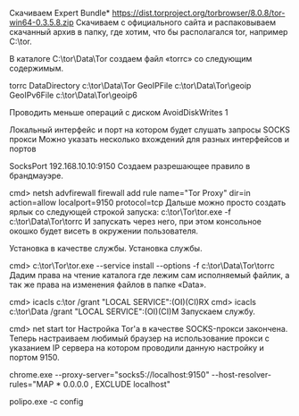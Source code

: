 Скачиваем Expert Bundle* 
https://dist.torproject.org/torbrowser/8.0.8/tor-win64-0.3.5.8.zip
Скачиваем с официального сайта и распаковываем скачанный архив в папку, где хотим, что бы располагался tor, например C:\tor.

В каталоге C:\tor\Data\Tor создаем файл «torrc» со следующим содержимым.

torrc
DataDirectory c:\tor\Data\Tor
GeoIPFile c:\tor\Data\Tor\geoip
GeoIPv6File c:\tor\Data\Tor\geoip6

Проводить меньше операций с диском
AvoidDiskWrites 1

Локальный интерфейс и порт на котором будет слушать запросы SOCKS прокси
Можно указать несколько вхождений для разных интерфейсов и портов

SocksPort 192.168.10.10:9150
Создаем разрешающее правило в брандмауэре.

cmd> netsh advfirewall firewall add rule name="Tor Proxy" dir=in action=allow localport=9150 protocol=tcp
Дальше можно просто создать ярлык со следующей строкой запуска:
c:\tor\Tor\tor.exe -f c:\tor\Data\Tor\torrc
И запускать через него, при этом консольное окошко будет висеть в окружении пользователя.

Установка в качестве службы.
Установка службы.

cmd> c:\tor\Tor\tor.exe --service install --options -f c:\tor\Data\Tor\torrc
Дадим права на чтение каталога где лежим сам исполняемый файлик, а так же права на изменения файлов в папке «Data».

cmd> icacls c:\tor /grant "LOCAL SERVICE":(OI)(CI)RX
cmd> icacls c:\tor\Data /grant "LOCAL SERVICE":(OI)(CI)M
Запускаем службу.

cmd> net start tor
Настройка Tor'а в качестве SOCKS-прокси закончена. Теперь настраиваем любимый браузер на использование прокси с указанием IP сервера на котором проводили данную настройку и портом 9150.

chrome.exe --proxy-server="socks5://localhost:9150" --host-resolver-rules="MAP * 0.0.0.0 , EXCLUDE localhost"

polipo.exe -c config
